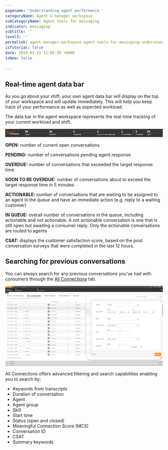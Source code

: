 ```yaml
---
pagename: 'Understanding agent performance '
categoryName: Agent & manager workspace
subCategoryName: Agent tools for messaging
indicator: messaging
subtitle: ''
level3: ''
permalink: agent-manager-workspace-agent-tools-for-messaging-understanding-agent-performance.html
isTutorial: false
date: 2019-01-21 11:05:20 +0000
isNew: false

---
```

## Real-time agent data bar

As you go about your shift, your own agent data bar will display on the top of your workspace and will update immediately.  This will help you keep track of your performance as well as expected workload.

The data bar in the agent workspace represents the real-time tracking of your current workload and shift.

![](/img/understanding-agent-performance-1b.png)

**OPEN:** number of current open conversations

**PENDING:** number of conversations pending agent response

**OVERDUE:** number of conversations that exceeded the target response time

**SOON TO BE OVERDUE:** number of conversations about to exceed the target response time in 5 minutes

**ACTIONABLE:** number of conversations that are waiting to be assigned to an agent in the queue and have an immediate action (e.g. reply to a waiting customer)

**IN QUEUE:** overall number of conversations in the queue, including actionable and not actionable.  A not actionable conversation is one that is still open but awaiting a consumer reply. Only the actionable conversations are routed to agents

**CSAT:** displays the customer satisfaction score, based on the post conversation surveys that were completed in the last 12 hours.

## Searching for previous conversations

You can always search for any previous conversations you’ve had with consumers through the [All Connections](agent-manager-workspace-manager-tools-for-messaging-all-connections.html) tab.

![](/img/understanding-agent-performance-1-1.png)

All Connections offers advanced filtering and search capabilities enabling you to search by:

* Keywords from transcripts
* Duration of conversation
* Agent
* Agent group
* Skill
* Start time
* Status (open and closed)
* Meaningful Connection Score (MCS)
* Conversation ID
* CSAT
* Summary keywords